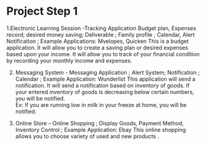 # Project Step 1
1.Electronic Learning Session -Tracking Application
Budget plan, Expenses record; desired money saving; Deliverable
;	Family profile
;	Calendar, Alert Notification
;	Example Applications: Mvelopes, Quicken
This is a budget application. It will allow you to create a saving plan or desired expenses based upon your income. It will allow you to track of your financial condition by recording your monthly income and expenses.


2.  Messaging System - Messaging Application
;	Alert System; Notification
;	Calendar
;	Example Application: Wunderlist
This application will send a notification. It will send a notification based on inventory of goods. If your entered inventory of goods is decreasing below certain numbers, you will be notified.  
Ex: If you are running low in milk in your freeze at home, you will be notified.

3. Online Store – Online Shopping
;	Display Goods, Payment Method, Inventory Control
;	Example Application: Ebay
This online shopping allows you to choose variety of used and new products .
